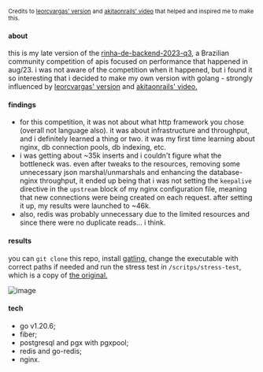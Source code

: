<sub>Credits to [leorcvargas' version](https://github.com/leorcvargas/rinha-go/) and [akitaonrails' video](https://youtu.be/EifK2a_5K_U) that helped and inspired me to make this.</sub>

#### about
this is my late version of the [rinha-de-backend-2023-q3](https://github.com/zanfranceschi/rinha-de-backend-2023-q3/), a Brazilian community competition of apis focused on performance that happened in aug/23. i was not aware of the competition when it happened, but i found it so interesting that i decided to make my own version with golang - strongly influenced by [leorcvargas' version](https://github.com/leorcvargas/rinha-go/) and [akitaonrails' video.](https://youtu.be/EifK2a_5K_U)

#### findings
- for this competition, it was not about what http framework you chose (overall not language also). it was about infrastructure and throughput, and i definitely learned a thing or two. it was my first time learning about nginx, db connection pools, db indexing, etc.
- i was getting about ~35k inserts and i couldn't figure what the bottleneck was. even after tweaks to the resources, removing some unnecessary json marshal/unmarshals and enhancing the database-nginx throughput, it ended up being that i was not setting the `keepalive` directive in the `upstream` block of my nginx configuration file, meaning that new connections were being created on each request. after setting it up, my results were launched to ~46k.
- also, redis was probably unnecessary due to the limited resources and since there were no duplicate reads... i think.

#### results
you can `git clone` this repo, install [gatling,](https://gatling.io/open-source/) change the executable with correct paths if needed and run the stress test in `/scritps/stress-test`, which is a copy of [the original.](https://github.com/zanfranceschi/rinha-de-backend-2023-q3/tree/main/stress-test)

![image](https://github.com/antoniopataro/rinha-go/assets/87823281/f254f099-c767-4891-8329-a778736cf23f)

#### tech
- go v1.20.6;
- fiber;
- postgresql and pgx with pgxpool;
- redis and go-redis;
- nginx.
